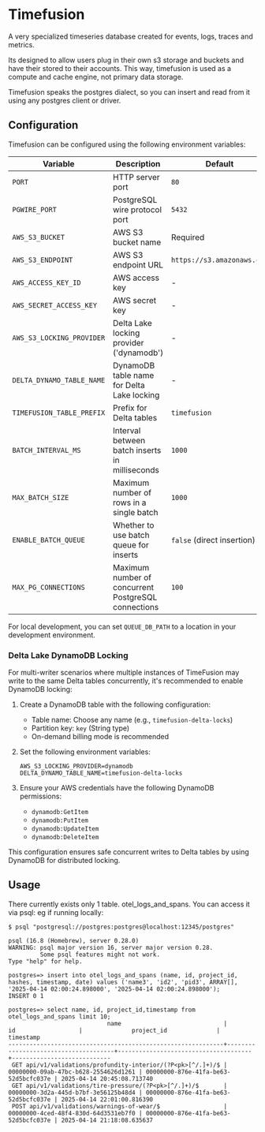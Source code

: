 # Timefusion

A very specialized timeseries database created for events, logs, traces and metrics.

Its designed to allow users plug in their own s3 storage and buckets and have their stored to their accounts.
This way, timefusion is used as a compute and cache engine, not primary data storage.

Timefusion speaks the postgres dialect, so you can insert and read from it using any postgres client or driver.

## Configuration

Timefusion can be configured using the following environment variables:

| Variable               | Description                                      | Default                     |
| ---------------------- | ------------------------------------------------ | --------------------------- |
| `PORT`                 | HTTP server port                                 | `80`                        |
| `PGWIRE_PORT`          | PostgreSQL wire protocol port                    | `5432`                      |
| `AWS_S3_BUCKET`        | AWS S3 bucket name                               | Required                    |
| `AWS_S3_ENDPOINT`      | AWS S3 endpoint URL                              | `https://s3.amazonaws.com`  |
| `AWS_ACCESS_KEY_ID`    | AWS access key                                   | -                           |
| `AWS_SECRET_ACCESS_KEY`| AWS secret key                                   | -                           |
| `AWS_S3_LOCKING_PROVIDER` | Delta Lake locking provider ('dynamodb')      | -                           |
| `DELTA_DYNAMO_TABLE_NAME` | DynamoDB table name for Delta Lake locking    | -                           |
| `TIMEFUSION_TABLE_PREFIX` | Prefix for Delta tables                       | `timefusion`                |
| `BATCH_INTERVAL_MS`    | Interval between batch inserts in milliseconds   | `1000`                      |
| `MAX_BATCH_SIZE`       | Maximum number of rows in a single batch         | `1000`                      |
| `ENABLE_BATCH_QUEUE`   | Whether to use batch queue for inserts           | `false` (direct insertion)  |
| `MAX_PG_CONNECTIONS`   | Maximum number of concurrent PostgreSQL connections | `100`                     |

For local development, you can set `QUEUE_DB_PATH` to a location in your development environment.

### Delta Lake DynamoDB Locking

For multi-writer scenarios where multiple instances of TimeFusion may write to the same Delta tables concurrently, it's recommended to enable DynamoDB locking:

1. Create a DynamoDB table with the following configuration:
   - Table name: Choose any name (e.g., `timefusion-delta-locks`)
   - Partition key: `key` (String type)
   - On-demand billing mode is recommended

2. Set the following environment variables:
   ```
   AWS_S3_LOCKING_PROVIDER=dynamodb
   DELTA_DYNAMO_TABLE_NAME=timefusion-delta-locks
   ```

3. Ensure your AWS credentials have the following DynamoDB permissions:
   - `dynamodb:GetItem`
   - `dynamodb:PutItem`
   - `dynamodb:UpdateItem`
   - `dynamodb:DeleteItem`

This configuration ensures safe concurrent writes to Delta tables by using DynamoDB for distributed locking.

## Usage

There currently exists only 1 table. otel_logs_and_spans.
You can access it via psql: eg if running locally:

```
$ psql "postgresql://postgres:postgres@localhost:12345/postgres"

psql (16.8 (Homebrew), server 0.28.0)
WARNING: psql major version 16, server major version 0.28.
         Some psql features might not work.
Type "help" for help.

postgres=> insert into otel_logs_and_spans (name, id, project_id, hashes, timestamp, date) values ('name3', 'id2', 'pid3', ARRAY[], '2025-04-14 02:00:24.898000', '2025-04-14 02:00:24.898000');
INSERT 0 1

postgres=> select name, id, project_id,timestamp from otel_logs_and_spans limit 10;
                            name                             |                  id                  |              project_id              |         timestamp
-------------------------------------------------------------+--------------------------------------+--------------------------------------+----------------------------
 GET api/v1/validations/profundity-interior/(?P<pk>[^/.]+)/$ | 00000000-09ab-47bc-b628-2554626d1261 | 00000000-876e-41fa-be63-52d5bcfc037e | 2025-04-14 20:45:08.713740
 GET api/v1/validations/tire-pressure/(?P<pk>[^/.]+)/$       | 00000000-3d2a-445d-b7bf-3e56125b48d4 | 00000000-876e-41fa-be63-52d5bcfc037e | 2025-04-14 22:01:00.816390
 POST api/v1/validations/warnings-of-wear/$                  | 00000000-4ced-48f4-830d-64d3531eb7f0 | 00000000-876e-41fa-be63-52d5bcfc037e | 2025-04-14 21:18:08.635637

```

```

```
